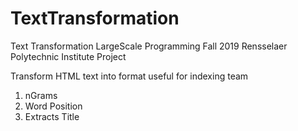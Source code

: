 # TextTransformation
Text Transformation
LargeScale Programming Fall 2019 Rensselaer Polytechnic Institute Project

Transform HTML text into format useful for indexing team
1) nGrams
2) Word Position
3) Extracts Title

